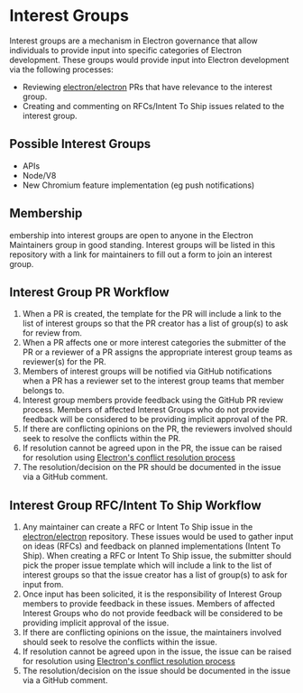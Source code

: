 # Interest Groups

Interest groups are a mechanism in Electron governance that allow individuals to provide input into specific categories of Electron development.  These groups would provide input into Electron development via the following processes:

* Reviewing [electron/electron](https://github.com/electron/electron) PRs that have relevance to the interest group.
* Creating and commenting on RFCs/Intent To Ship issues related to the interest group.

## Possible Interest Groups

* APIs
* Node/V8
* New Chromium feature implementation (eg push notifications)

## Membership

embership into interest groups are open to anyone in the Electron Maintainers group in good standing.
Interest groups will be listed in this repository with a link for maintainers to fill out a form to join an interest group.

## Interest Group PR Workflow

1. When a PR is created, the template for the PR will include a link to the list of interest groups so that the PR creator has a list of group(s) to ask for review from.
2. When a PR affects one or more interest categories the submitter of the PR or a reviewer of a PR assigns the appropriate interest group teams as reviewer(s) for the PR.
3. Members of interest groups will be notified via GitHub notifications when a PR has a reviewer set to the interest group teams that member belongs to.
4. Interest group members provide feedback using the GitHub PR review process.  Members of affected Interest Groups who do not provide feedback will be considered to be providing implicit approval of the PR.
5. If there are conflicting opinions on the PR, the reviewers involved should seek to resolve the conflicts within the PR.
6. If resolution cannot be agreed upon in the PR, the issue can be raised for resolution using [Electron's conflict resolution process](policy/charter.md#Reaching-Agreement)
7. The resolution/decision on the PR should be documented in the issue via a GitHub comment.

## Interest Group RFC/Intent To Ship Workflow

1. Any maintainer can create a RFC or Intent To Ship issue in the [electron/electron](https://github.com/electron/electron) repository.  These issues would be used to gather input on ideas (RFCs) and feedback on planned implementations (Intent To Ship).  When creating a RFC or Intent To Ship issue, the submitter should pick the proper issue template which will include a link to the list of interest groups so that the issue creator has a list of group(s) to ask for input from.
2. Once input has been solicited, it is the responsibility of Interest Group members to provide feedback in these issues.  Members of affected Interest Groups who do not provide feedback will be considered to be providing implicit approval of the issue.
3. If there are conflicting opinions on the issue, the maintainers involved should seek to resolve the conflicts within the issue.
4. If resolution cannot be agreed upon in the issue, the issue can be raised for resolution using [Electron's conflict resolution process](policy/charter.md#Reaching-Agreement)
5. The resolution/decision on the issue should be documented in the issue via a GitHub comment.
